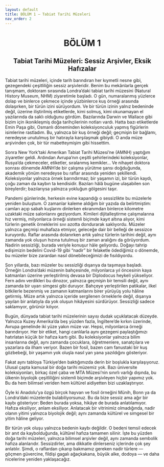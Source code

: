 ```yaml
---
layout: default
title: BÖLÜM 1 – Tabiat Tarihi Müzeleri
nav_order: 2
---
```


<div align="center">

# BÖLÜM 1  
## Tabiat Tarihi Müzeleri: Sessiz Arşivler, Eksik Hafızalar

</div>

Tabiat tarihi müzeleri, içinde tarih barındıran her kıymetli nesne gibi, gezegendeki çeşitliliğin sessiz arşivleridir. Benim bu mekânlarla gerçek tanışmam, doktoram sırasında Londra’daki tabiat tarihi müzesini (Natural History Museum, NHM) ziyaretimle başladı. O gün, numaralanmış yüzlerce dolap ve binlerce çekmece içinde yüzbinlerce kuş örneği arasında dolaşırken, bir türün izini sürüyordum. Ve bir türün izinin yalnız bedeninde değil, üzerine iliştirilmiş etiketlerde, kimi solmuş, kimi okunamayan el yazılarında da saklı olduğunu gördüm. Bazılarında Darwin ve Wallace gibi bizim için ikonikleşmiş doğa tarihçilerinin notları vardı. Hatta bazı etiketlerde Emin Paşa gibi, Osmanlı döneminden koleksiyonculuk yapmış figürlerin isimlerine rastladım. Bu, yalnızca bir kuş örneği değil; geçmişin bir bağlamı, neredeyse unutulmuş bir hatırayla karşılaşmak gibiydi. O anda müze arşivinden çok, bir tür mabetteymişim gibi hissettim.

Sonra New York’taki Amerikan Tabiat Tarihi Müzesi’ne (AMNH) yaptığım ziyaretler geldi. Ardından Avrupa’nın çeşitli şehirlerindeki koleksiyonlar, Rusya’da çekmeceler, etiketler, sıralanmış kemikler… Ve nihayet doktora sonrası dönemde AMNH’de bir çalışma yürütme şansı doğduğunda, akademik yönüm neredeyse bu raflar arasında yeniden şekillendi. Koleksiyonlar yalnızca örnek barındırmaz; bir yaşamın izi, bir türün kaydı, çoğu zaman da kaybın ta kendisidir. Bazıları hâlâ bugüne ulaşabilen son bireylerdir; bazılarıysa yalnızca yokluğun gölgesini taşır.

Pandemi günlerinde, herkesin evine kapandığı o sessizlikte bu müzelerle yeniden buluştum. O zamanlar kaleme aldığım bir yazıda da belirtmiştim: camları açıp sabah kuşlarını dinlerken ekranımdan binlerce kilometre uzaktaki müze salonlarını geziyordum. Kimileri dijitalleştirme çalışmalarına hız vermiş, milyonlarca örneği sistemli biçimde kayıt altına alıyor, kimi türlerin genetik örneklerini sıvı azotta dondurarak saklıyordu. Müzeler yalnızca geçmişi muhafaza etmiyor, geleceğe dair bir belleği de sessizce kuruyordu. Raflar arasında dolanırken artık yalnız türlerin tarihini değil, aynı zamanda yok oluşun hızına tutulmuş bir zaman aralığını da görüyordum. Nadirin sessizliği, burada veriyle konuşur hâle geliyordu. Doğayı tahrip edişimizin bedelini Covid-19 gibi “nadir” bir felaketle ödediğimiz o dönemde, bu müzeler bize zarardan nasıl dönebileceğimizi de fısıldıyordu.

Son yıllarda, bazı müzeler bu sessizliği dışarıya da taşımaya başladı. Örneğin Londra’daki müzenin bahçesinde, milyonlarca yıl öncesinin kaya katmanları üzerine yerleştirilmiş devasa bir Diplodocus heykeli yükseliyor. Fern adını verdikleri bu dinozor, yalnızca geçmişin bir temsili değil, aynı zamanda bir uyarı simgesi gibi duruyor. Bahçeye yerleştirilen patikalar, ilkel bitkilerle bezenmiş ve zamanın katmanlarını birer yürüyüş yolu hâline getirmiş. Müze artık yalnızca içeride sergilenen örneklerle değil, dışarıya yayılan bir anlatıyla da yok oluşun hikâyesini sürdürüyor. Sessizliği sadece saklamıyor, görünür kılıyor.

Bugün, dünyada tabiat tarihi müzelerinin sayısı dudak uçuklatacak düzeyde. Yalnızca Kuzey Amerika’da beş yüzden fazla, İngiltere’de kırkın üzerinde, Avrupa genelinde iki yüze yakın müze var. Hepsi, milyonlarca örneği barındırıyor. Her bir etiket, hangi canlılarla aynı gezegeni paylaştığımızı hatırlatan küçük bir hafıza kartı gibi. Bu koleksiyonlar yalnızca bilim insanlarına değil, aynı zamanda çocuklara, öğretmenlere, sanatçılara ve yazarlara da ilham veriyor. Bazen bir fosil, bazen cam fanustaki bir kuş gözbebeği, bir yaşamın yok oluşla nasıl yan yana yazıldığını gösteriyor.

Fakat aynı tabloya Türkiye’den baktığımızda derin bir boşlukla karşılaşıyoruz. Ulusal çapta kamusal bir doğa tarihi müzemiz yok. Bazı üniversite koleksiyonları, birkaç özel çaba ve MTA Müzesi’nin sınırlı varlığı dışında, bu ülkenin biyolojik çeşitliliğini sistemli biçimde arşivleyen hiçbir yapımız yok. Bu da hem bilimsel veriden hem kültürel aidiyetten bizi uzaklaştırıyor.

Öyle ki Anadolu’ya özgü birçok hayvan ve fosil örneğini Münih, Bonn ya da Londra’daki müzelerde bulabiliyorsunuz. Bu da bize sessiz ama ağır bir kaybı gösteriyor: Beden burada yoksa, hikâye de burada anlatılamıyor. Hafıza eksiliyor, anlam eksiliyor. Anlatacak bir vitrinimiz olmadığında, nadir olanın yitimi yalnızca biyolojik değil; aynı zamanda kültürel ve simgesel bir yitim hâline geliyor.

Bir türün yok oluşu yalnızca bedenin kaybı değildir. O bedeni temsil edecek bir anıt da kaybolduğunda, kültürel hafıza tamamen silinir. İşte bu yüzden doğa tarihi müzeleri, yalnızca bilimsel arşivler değil, aynı zamanda sembolik hafıza alanlarıdır. Sessizdirler, ama dikkatle dinlerseniz içlerinde çok şey anlatılır. Şimdi, o raflardan çıkarıp bakmamız gereken nadir türlere — göçmen güvercine, fildişi gagalı ağaçkakana, büyük alke, dodoya — ve daha nicelerine yeniden yaklaşacağız.
